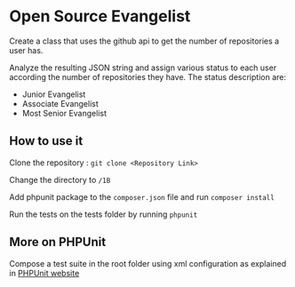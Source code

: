 # Open Source Evangelist
Create a class that uses the github api to get the number of repositories
a user has.

Analyze the resulting JSON string and assign various status to each user according
the number of repositories they have. The status description are:
  * Junior Evangelist
  * Associate Evangelist
  * Most Senior Evangelist

## How to use it
Clone the repository : `git clone <Repository Link>`

Change the directory to `/1B`

Add phpunit package to the `composer.json` file and run `composer install`

Run the tests on the tests folder by running `phpunit`

## More on PHPUnit
Compose a test suite in the root folder using xml configuration as explained in [PHPUnit website](https://phpunit.de/manual/current/en/organizing-tests.html#organizing-tests.xml-configuration)
